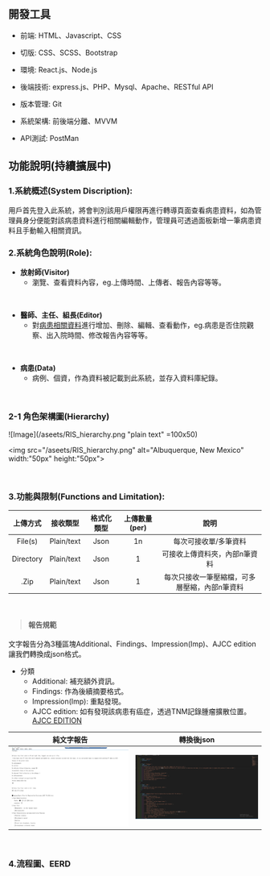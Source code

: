 ## 開發工具
   - 前端: HTML、Javascript、CSS

   - 切版: CSS、SCSS、Bootstrap

   - 環境: React.js、Node.js

   - 後端技術: express.js、PHP、Mysql、Apache、RESTful API

   - 版本管理: Git

   - 系統架構: 前後端分離、MVVM

   - API測試: PostMan


## 功能說明(持續擴展中)
### 1.系統概述(System Discription):  <br>
用戶首先登入此系統，將會判別該用戶權限再進行轉導頁面查看病患資料，如為管理員身分便能對該病患資料進行相關編輯動作，管理員可透過面板新增一筆病患資料且手動輸入相關資訊。
<BR>

### 2.系統角色說明(Role):<BR>

   - **放射師(Visitor)**
       - 瀏覽、查看資料內容，eg.上傳時間、上傳者、報告內容等等。
<br>

   - **醫師、主任、組長(Editor)**
      - 對<ins>病患相關資料</ins>進行增加、刪除、編輯、查看動作，eg.病患是否住院觀察、出入院時間、修改報告內容等等。  
<br>

   - **病患(Data)**
      - 病例、個資，作為資料被記載到此系統，並存入資料庫紀錄。

<BR>

### 2-1 角色架構圖(Hierarchy)

![Image](/aseets/RIS_hierarchy.png "plain text" =100x50)

  <img src="/aseets/RIS_hierarchy.png"
         alt="Albuquerque, New Mexico" width:"50px" height:"50px">

<BR>

### 3.功能與限制(Functions and Limitation):

| 上傳方式 | 接收類型 | 格式化類型 | 上傳數量(per) |   說明 |
|   :--:    |  :--: |    :--:    |    :--:      |  :--: |
| File(s)   | Plain/text |   Json    |     1n       | 每次可接收單/多筆資料|
| Directory | Plain/text |   Json    |     1        | 可接收上傳資料夾，內部n筆資料|
| .Zip      | Plain/text |   Json    |     1        | 每次只接收一筆壓縮檔，可多層壓縮，內部n筆資料|

<BR>

> #### 報告規範
文字報告分為3種區塊Additional、Findings、Impression(Imp)、AJCC edition讓我們轉換成json格式。
- 分類
  - Additional: 補充額外資訊。
  - Findings: 作為後續摘要格式。
  - Impression(Imp): 重點發現。
  - AJCC edition: 如有發現該病患有癌症，透過TNM記錄腫瘤擴散位置。[AJCC EDITION](https://iconcancercentre.hk/zh-hant/brochure/cancer-staging-explained/#%e7%94%9a%e9%ba%bc%e6%98%af%e7%99%8c%e7%97%87%e5%88%86%e6%9c%9f)

 
 |純文字報告|轉換後json|
|--|--|
|![](/aseets/before.png "plain text")|![](/aseets/after.png "Formatted text")|

<BR>


### 4.流程圖、EERD

